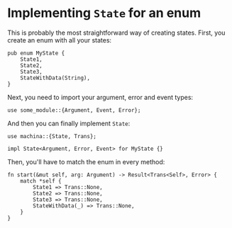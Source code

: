 # Implementing `State` for an enum

This is probably the most straightforward way of creating
states. First, you create an enum with all your states:

```rust,ignore
pub enum MyState {
    State1,
    State2,
    State3,
    StateWithData(String),
}
```

Next, you need to import your argument, error and event types:

```rust,ignore
use some_module::{Argument, Event, Error};
```

And then you can finally implement `State`:

```rust,ignore
use machina::{State, Trans};

impl State<Argument, Error, Event> for MyState {}
```

Then, you'll have to match the enum in every method:

```rust,ignore
fn start(&mut self, arg: Argument) -> Result<Trans<Self>, Error> {
    match *self {
        State1 => Trans::None,
        State2 => Trans::None,
        State3 => Trans::None,
        StateWithData(_) => Trans::None,
    }
}
```

